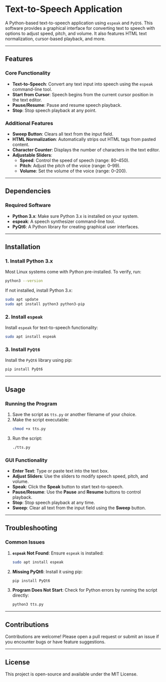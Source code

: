 
# Text-to-Speech Application

A Python-based text-to-speech application using `espeak` and `PyQt6`. This software provides a graphical interface for converting text to speech with options to adjust speed, pitch, and volume. It also features HTML text normalization, cursor-based playback, and more.

---

## Features

### Core Functionality
- **Text-to-Speech**: Convert any text input into speech using the `espeak` command-line tool.
- **Start from Cursor**: Speech begins from the current cursor position in the text editor.
- **Pause/Resume**: Pause and resume speech playback.
- **Stop**: Stop speech playback at any point.

### Additional Features
- **Sweep Button**: Clears all text from the input field.
- **HTML Normalization**: Automatically strips out HTML tags from pasted content.
- **Character Counter**: Displays the number of characters in the text editor.
- **Adjustable Sliders**:
  - **Speed**: Control the speed of speech (range: 80–450).
  - **Pitch**: Adjust the pitch of the voice (range: 0–99).
  - **Volume**: Set the volume of the voice (range: 0–200).

---

## Dependencies

### Required Software
- **Python 3.x**: Make sure Python 3.x is installed on your system.
- **espeak**: A speech synthesizer command-line tool.
- **PyQt6**: A Python library for creating graphical user interfaces.

---

## Installation

### 1. Install Python 3.x
Most Linux systems come with Python pre-installed. To verify, run:
```bash
python3 --version
```

If not installed, install Python 3.x:
```bash
sudo apt update
sudo apt install python3 python3-pip
```

### 2. Install `espeak`
Install `espeak` for text-to-speech functionality:
```bash
sudo apt install espeak
```

### 3. Install `PyQt6`
Install the `PyQt6` library using pip:
```bash
pip install PyQt6
```

---

## Usage

### Running the Program
1. Save the script as `tts.py` or another filename of your choice.
2. Make the script executable:
   ```bash
   chmod +x tts.py
   ```
3. Run the script:
   ```bash
   ./tts.py
   ```

### GUI Functionality
- **Enter Text**: Type or paste text into the text box.
- **Adjust Sliders**: Use the sliders to modify speech speed, pitch, and volume.
- **Speak**: Click the **Speak** button to start text-to-speech.
- **Pause/Resume**: Use the **Pause** and **Resume** buttons to control playback.
- **Stop**: Stop speech playback at any time.
- **Sweep**: Clear all text from the input field using the **Sweep** button.

---

## Troubleshooting

### Common Issues
1. **`espeak` Not Found**:
   Ensure `espeak` is installed:
   ```bash
   sudo apt install espeak
   ```
2. **Missing PyQt6**:
   Install it using pip:
   ```bash
   pip install PyQt6
   ```
3. **Program Does Not Start**:
   Check for Python errors by running the script directly:
   ```bash
   python3 tts.py
   ```

---

## Contributions
Contributions are welcome! Please open a pull request or submit an issue if you encounter bugs or have feature suggestions.

---

## License
This project is open-source and available under the MIT License.
